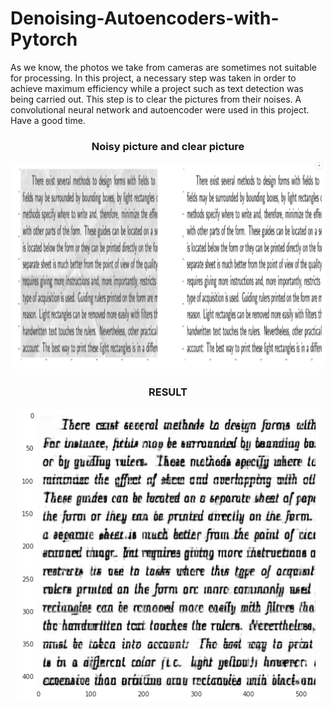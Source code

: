 # Denoising-Autoencoders-with-Pytorch

As we know, the photos we take from cameras are sometimes not suitable for processing. In this project, a necessary step was taken in order to achieve maximum efficiency while a project such as text detection was being carried out. This step is to clear the pictures from their noises. A convolutional neural network and autoencoder were used in this project. Have a good time.


<h3 align="center">Noisy picture and clear picture</h1>
<p align="center"><img width="893" height="331" src="image/image1.PNG"></p>

<h3 align="center">RESULT</h1>
<p align="center"><img width="483" height="468" src="image/indir.png"></p>


